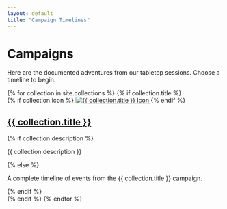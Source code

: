 ```yaml
---
layout: default
title: "Campaign Timelines"
---
```


<main>
  <h1>Campaigns</h1>

  <p>Here are the documented adventures from our tabletop sessions. Choose a timeline to begin.</p>

  <div class="campaign-list">
  {% for collection in site.collections %}
    {% if collection.title %}
      <div class="campaign-card">
        {% if collection.icon %}
          <a href="{{ site.baseurl }}/{{ collection.label }}/">
            <img src="{{ collection.icon | relative_url }}" alt="{{ collection.title }} Icon" class="campaign-icon">
          </a>
        {% endif %}
        <div class="campaign-card-content">
          <h2><a href="{{ site.baseurl }}/{{ collection.label }}/">{{ collection.title }}</a></h2>
          {% if collection.description %}
            <p>{{ collection.description }}</p>
          {% else %}
            <p>A complete timeline of events from the {{ collection.title }} campaign.</p>
          {% endif %}
        </div>
      </div>
    {% endif %}
  {% endfor %}
  </div>
</main>